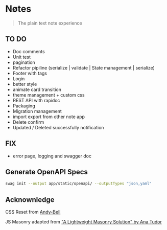 # Nøtes

> The plain text note experience

## TO DO

- Doc comments
- Unit test
- pagination
- Refactor pipiline (serialize | validate | State management | serialize)
- Footer with tags
- Login
- better style
- animate card transition
- theme management + custom css
- REST API with rapidoc
- Packaging
- Migration management
- import export from other note app
- Delete confirm
- Updated / Deleted successfully notification


## FIX 
 
 - error page, logging and swagger doc

## Generate OpenAPI Specs

```bash
swag init --output app/static/openapi/ --outputTypes "json,yaml"
```


## Acknownledge

CSS Reset from [Andy-Bell](https://andy-bell.co.uk/a-more-modern-css-reset/)

JS Masonry adapted from ["A Lightweight Masonry Solution" by  Ana Tudor](https://css-tricks.com/a-lightweight-masonry-solution/) 
